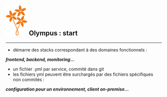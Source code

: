 ## ![bouquet](images/bouquet_small.svg) Olympus : start
---
* démarre des stacks correspondant à des domaines fonctionnels :  

***frontend, backend, monitoring...***
* un fichier .yml par service, commité dans git
* les fichiers yml peuvent être surchargés par des fichiers spécifiques non commités :  

 ***configuration pour un environnement, client on-premise...***

